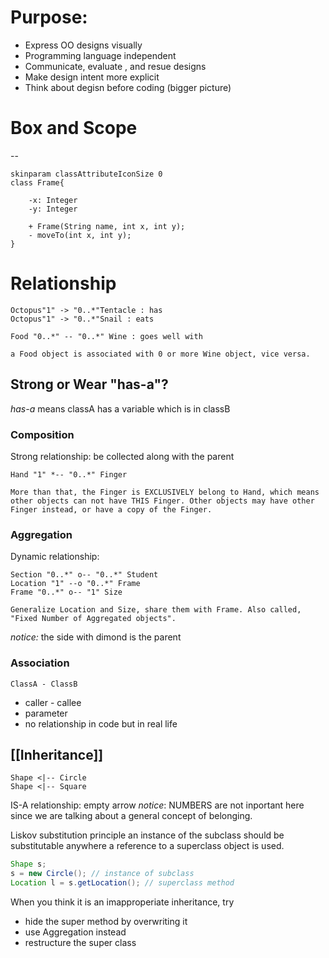 # Purpose:

- Express OO designs visually
- Programming language independent
- Communicate, evaluate , and resue designs
- Make design intent more explicit
- Think about degisn before coding (bigger picture)

# Box and Scope
--
```plantuml
skinparam classAttributeIconSize 0
class Frame{
	
	-x: Integer
	-y: Integer
	
	+ Frame(String name, int x, int y);
	- moveTo(int x, int y);
}
```


# Relationship
```plantuml
Octopus"1" -> "0..*"Tentacle : has
Octopus"1" -> "0..*"Snail : eats
```
```plantuml
Food "0..*" -- "0..*" Wine : goes well with
```
	a Food object is associated with 0 or more Wine object, vice versa.

## Strong or Wear "has-a"?
*has-a* means classA has a variable which is in classB
### Composition

Strong relationship: be collected along with the parent
```plantuml
Hand "1" *-- "0..*" Finger
```
	More than that, the Finger is EXCLUSIVELY belong to Hand, which means other objects can not have THIS Finger. Other objects may have other Finger instead, or have a copy of the Finger.
### Aggregation

Dynamic relationship: 
```plantuml
Section "0..*" o-- "0..*" Student
Location "1" --o "0..*" Frame
Frame "0..*" o-- "1" Size
```
	Generalize Location and Size, share them with Frame. Also called, "Fixed Number of Aggregated objects".
*notice:* the side with dimond is the parent

### Association
```plantuml
ClassA - ClassB
```
- caller - callee
- parameter
- no relationship in code but in real life
## [[Inheritance]]
```plantuml
Shape <|-- Circle
Shape <|-- Square
```
IS-A relationship: empty arrow
*notice*: NUMBERS are not inportant here since we are talking about a general concept of belonging. 

Liskov substitution principle
	an instance of the subclass should be substitutable anywhere a reference to a superclass object is used.
```java
Shape s;
s = new Circle(); // instance of subclass
Location l = s.getLocation(); // superclass method
```

When you think it is an imapproperiate inheritance, try
- hide the super method by overwriting it
- use Aggregation instead
- restructure the super class